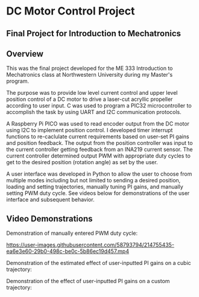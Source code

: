 # DC Motor Control Project
## Final Project for Introduction to Mechatronics

## Overview
This was the final project developed for the ME 333 Introduction to Mechatronics class at Northwestern University during my Master's program.

The purpose was to provide low level current control and upper level position control of a DC motor to drive a laser-cut acryllic propeller according to user input. C was used to program a PIC32 microcontroller to accomplish the task by using UART and I2C communication protocols.

A Raspberry Pi PICO was used to read encoder output from the DC motor using I2C to implement position control. I developed timer interrupt functions to re-caclulate current requirements based on user-set PI gains and position feedback. The output from the position controller was input to the current controller getting feedback from an INA219 current sensor. The current controller determined output PWM with appropriate duty cycles to get to the desired position (rotation angle) as set by the user.

A user interface was developed in Python to allow the user to choose from multiple modes including but not limited to sending a desired position, loading and setting trajectories, manually tuning PI gains, and manually setting PWM duty cycle. See videos below for demonstrations of the user interface and subsequent behavior.

## Video Demonstrations

Demonstration of manually entered PWM duty cycle:

https://user-images.githubusercontent.com/58793794/214755435-ea6e3e60-29b0-498c-be0c-5b86ec19d457.mp4



Demonstration of the estimated effect of user-inputted PI gains on a cubic trajectory:




Demonstration of the effect of user-inputted PI gains on a custom trajectory:
